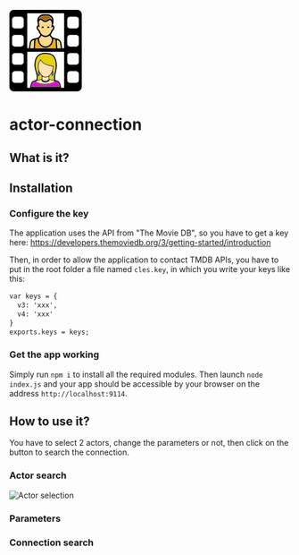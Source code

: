 ![Actor connection][logo]

# actor-connection

## What is it?

## Installation

### Configure the key

The application uses the API from "The Movie DB", so you have to get a key here: https://developers.themoviedb.org/3/getting-started/introduction

Then, in order to allow the application to contact TMDB APIs, you have to put in the root folder a file named `cles.key`, in which you write your keys like this:

```
var keys = {
  v3: 'xxx',
  v4: 'xxx'
}
exports.keys = keys;
```

### Get the app working

Simply run `npm i` to install all the required modules. Then launch `node index.js` and your app should be accessible by your browser on the address `http://localhost:9114`.

## How to use it?

You have to select 2 actors, change the parameters or not, then click on the button to search the connection.

### Actor search

![Actor selection][step01]


### Parameters

### Connection search

[logo]: ./static/images/logo_actor-connection_github.png "Actor connection"
[step01]: ./static/images/step01-actor_selection.gif "Actor selection"
